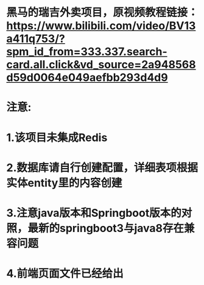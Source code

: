 ﻿# 黑马的瑞吉外卖项目，原视频教程链接：https://www.bilibili.com/video/BV13a411q753/?spm_id_from=333.337.search-card.all.click&vd_source=2a948568d59d0064e049aefbb293d4d9
# 注意:
# 1.该项目未集成Redis
# 2.数据库请自行创建配置，详细表项根据实体entity里的内容创建
# 3.注意java版本和Springboot版本的对照，最新的springboot3与java8存在兼容问题
# 4.前端页面文件已经给出
